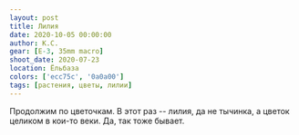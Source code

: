 ```yaml
---
layout: post
title: Лилия
date: 2020-10-05 00:00:00
author: К.С.
gear: [E-3, 35mm macro]
shoot_date: 2020-07-23
location: Ёльбаза
colors: ['ecc75c', '0a0a00']
tags: [растения, цветы, лилии]
---
```

Продолжим по цветочкам. В этот раз -- лилия, да не тычинка, а цветок целиком в кои-то веки. Да, так тоже бывает.
